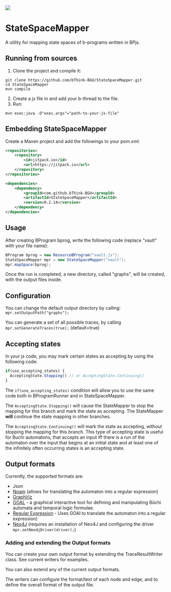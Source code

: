 [![](https://jitpack.io/v/bThink-BGU/StateSpaceMapper.svg)](https://jitpack.io/#bThink-BGU/StateSpaceMapper)

# StateSpaceMapper
A utility for mapping state spaces of b-programs written in BPjs.

## Running from sources
1. Clone the project and compile it:
```
git clone https://github.com/bThink-BGU/StateSpaceMapper.git
cd StateSpaceMapper
mvn compile
```
2. Create a js file in and add your b-thread to the file.
3. Run:
```
mvn exec:java -D"exec.args"="path-to-your-js-file"
```

## Embedding StateSpaceMapper 
Create a Maven project and add the followings to your pom.xml:
```xml
<repositories>
	<repository>
		<id>jitpack.io</id>
		<url>https://jitpack.io</url>
	</repository>
</repositories>
```
```xml
<dependencies>
	<dependency>
		<groupId>com.github.bThink-BGU</groupId>
		<artifactId>StateSpaceMapper</artifactId>
		<version>0.2.14</version>
	</dependency>
</dependencies>
```

## Usage
After creating BProgram bprog, write the following code (replace "vault" with your file name):
```java
BProgram bprog = new ResourceBProgram("vault.js");
StateSpaceMapper mpr = new StateSpaceMapper("vault");
mpr.mapSpace(bprog);
```
Once the run is completed, a new directory, called "graphs", will be created, with the output files inside.

## Configuration
You can change the default output directory by calling: ```mpr.setOutputPath("graphs");```

You can generate a set of all possible traces, by calling ```mpr.setGenerateTraces(true);``` (default=true)

## Accepting states
In your js code, you may mark certain states as accepting by using the following code:
```javascript
if(use_accepting_states) {
  AcceptingState.Stopping() // or AcceptingState.Continuing()
}
```

The ```if(use_accepting_states)``` condition will allow you to use the same code both in BProgramRunner and in StateSpaceMapper. 

The ```AcceptingState.Stopping()``` will cause the StateMapper to stop the mapping for this branch and mark the state as accepting. The StateMapper **will** continue the state mapping in other branches.

The ```AcceptingState.Continuing()``` will mark the state as accepting, without stopping the mapping for this branch. 
This type of accepting state is useful for Buchi automatons, that accepts an input iff there is a run of the automaton over the input that begins at an initial state and  at least one of the infinitely often occurring states is an accepting state.

## Output formats
Currently, the supported formats are:
* Json
* [Noam](https://github.com/izuzak/noam) (allows for translating the automaton into a regular expression)
* [GraphViz](https://graphviz.org/)
* [GOAL](http://goal.im.ntu.edu.tw) - a graphical interactive tool for defining and manipulating Büchi automata and temporal logic formulae.
* [Regular Expression](http://goal.im.ntu.edu.tw) - Uses GOAl to translate the automaton into a regular expression)
* [Neo4J](https://neo4j.com/) (requires an installation of Neo4J and configuring the driver ```mpr.setNeo4jDriver(driver);```)

### Adding and extending the Output formats
You can create your own output format by extending the TraceResultWriter class. See current writers for examples.

You can also extend any of the current output formats.

The writers can configure the format/text of each node and edge, and to define the overall format of the output file. 
